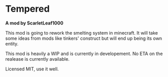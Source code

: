 # Tempered
**A mod by ScarletLeaf1000**

This mod is going to rework the smelting system in minecraft. It will take some ideas from mods like tinkers' construct but will end up being its own entity.

This mod is heavily a WIP and is currently in developement. No ETA on the realease is currently available.

Licensed MIT, use it well.

